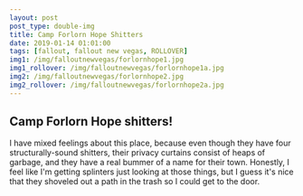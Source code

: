 ```yaml
---
layout: post
post_type: double-img
title: Camp Forlorn Hope Shitters
date: 2019-01-14 01:01:00
tags: [fallout, fallout new vegas, ROLLOVER]
img1: /img/falloutnewvegas/forlornhope1.jpg
img1_rollover: /img/falloutnewvegas/forlornhope1a.jpg
img2: /img/falloutnewvegas/forlornhope2.jpg
img2_rollover: /img/falloutnewvegas/forlornhope2a.jpg
---
```

## Camp Forlorn Hope shitters!

I have mixed feelings about this place, because even though they have four structurally-sound shitters, their privacy curtains consist of heaps of garbage, and they have a real bummer of a name for their town. Honestly, I feel like I'm getting splinters just looking at those things, but I guess it's nice that they shoveled out a path in the trash so I could get to the door.
